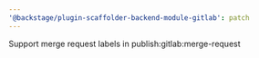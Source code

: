 ```yaml
---
'@backstage/plugin-scaffolder-backend-module-gitlab': patch
---
```


Support merge request labels in publish:gitlab:merge-request
